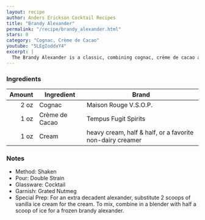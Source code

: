 ```yaml
---
layout: recipe
author: Anders Erickson Cocktail Recipes
title: "Brandy Alexander"
permalink: "/recipe/brandy_alexander.html"
stars: 0
category: "Cognac, Crème de Cacao"
youtube: "5LEgIoddxY4"
excerpt: |
  The Brandy Alexander is a classic, combining cognac, crème de cacao and cream, it’s easy to make and even easier to drink.
---
```


### Ingredients

| Amount | Ingredient     | Brand                                                     |
| -----: | -------------- | --------------------------------------------------------- |
|   2 oz | Cognac         | Maison Rouge V.S.O.P.                                     |
|   1 oz | Crème de Cacao | Tempus Fugit Spirits                                      |
|   1 oz | Cream          | heavy cream, half & half, or a favorite non-dairy creamer |

### Notes

- Method: Shaken
- Pour: Double Strain
- Glassware: Cocktail
- Garnish: Grated Nutmeg
- Special Prep: For an extra decadent alexander, substitute 2 scoops of vanilla ice cream for the cream. To mix, combine in a blender with half a scoop of ice for a frozen brandy alexander.
